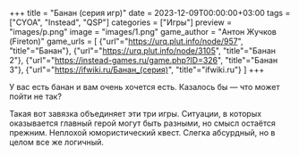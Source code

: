 +++
title = "Банан (серия игр)"
date = 2023-12-09T00:00:00+03:00
tags = ["CYOA", "Instead", "QSP"]
categories = ["Игры"]
preview = "images/p.png"
image = "images/1.png"
game_author = "Антон Жучков (Fireton)"
game_urls = [
    {"url"="https://urq.plut.info/node/957", "title"="Банан"},
    {"url"="https://urq.plut.info/node/3105", "title"="Банан 2"},
    {"url"="https://instead-games.ru/game.php?ID=326", "title"="Банан 3"},
    {"url"="https://ifwiki.ru/Банан_(серия)", "title"="ifwiki.ru"}
]
+++

У вас есть банан и вам очень хочется есть. Казалось бы — что может пойти не так?

Такая вот завязка объединяет эти три игры. Ситуации, в которых оказывается главный герой могут быть разными, но смысл остаётся прежним. Неплохой юмористический квест. Слегка абсурдный, но в целом все же логичный.